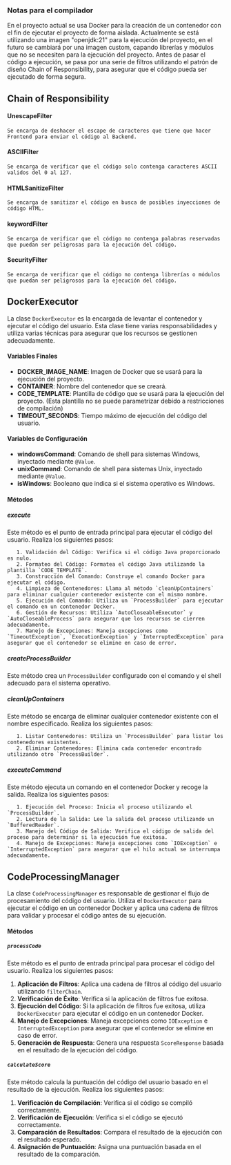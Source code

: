### Notas para el compilador

En el proyecto actual se usa Docker para la creación de un contenedor con el fin de ejecutar el proyecto de forma aislada. Actualmente se está utilizando una imagen "openjdk:21" para la ejecución del proyecto, en el futuro se cambiará por una imagen custom, capando librerías y módulos que no se necesiten para la ejecución del proyecto.
Antes de pasar el código a ejecución, se pasa por una serie de filtros utilizando el patrón de diseño Chain of Responsibility, para asegurar que el código pueda ser ejecutado de forma segura.

## Chain of Responsibility

#### UnescapeFilter 
    Se encarga de deshacer el escape de caracteres que tiene que hacer Frontend para enviar el código al Backend.
#### ASCIIFilter
    Se encarga de verificar que el código solo contenga caracteres ASCII validos del 0 al 127.
#### HTMLSanitizeFilter
    Se encarga de sanitizar el código en busca de posibles inyecciones de código HTML.
#### keywordFilter
    Se encarga de verificar que el código no contenga palabras reservadas que puedan ser peligrosas para la ejecución del código.
#### SecurityFilter
    Se encarga de verificar que el código no contenga librerías o módulos que puedan ser peligrosos para la ejecución del código.


## DockerExecutor

La clase `DockerExecutor` es la encargada de levantar el contenedor y ejecutar el código del usuario. Esta clase tiene varias responsabilidades y utiliza varias técnicas para asegurar que los recursos se gestionen adecuadamente.

#### Variables Finales

- **DOCKER_IMAGE_NAME**: Imagen de Docker que se usará para la ejecución del proyecto.
- **CONTAINER**: Nombre del contenedor que se creará.
- **CODE_TEMPLATE**: Plantilla de código que se usará para la ejecución del proyecto.
  (Esta plantilla no se puede parametrizar debido a restricciones de compilación)
- **TIMEOUT_SECONDS**: Tiempo máximo de ejecución del código del usuario.

#### Variables de Configuración

- **windowsCommand**: Comando de shell para sistemas Windows, inyectado mediante `@Value`.
- **unixCommand**: Comando de shell para sistemas Unix, inyectado mediante `@Value`.
- **isWindows**: Booleano que indica si el sistema operativo es Windows.

#### Métodos

##### execute

Este método es el punto de entrada principal para ejecutar el código del usuario. Realiza los siguientes pasos:

       1. Validación del Código: Verifica si el código Java proporcionado es nulo.
       2. Formateo del Código: Formatea el código Java utilizando la plantilla `CODE_TEMPLATE`.
       3. Construcción del Comando: Construye el comando Docker para ejecutar el código.
       4. Limpieza de Contenedores: Llama al método `cleanUpContainers` para eliminar cualquier contenedor existente con el mismo nombre.
       5. Ejecución del Comando: Utiliza un `ProcessBuilder` para ejecutar el comando en un contenedor Docker.
       6. Gestión de Recursos: Utiliza `AutoCloseableExecutor` y `AutoCloseableProcess` para asegurar que los recursos se cierren adecuadamente.
       7. Manejo de Excepciones: Maneja excepciones como `TimeoutException`, `ExecutionException` y `InterruptedException` para asegurar que el contenedor se elimine en caso de error.

##### createProcessBuilder

Este método crea un `ProcessBuilder` configurado con el comando y el shell adecuado para el sistema operativo.

##### cleanUpContainers

Este método se encarga de eliminar cualquier contenedor existente con el nombre especificado. Realiza los siguientes pasos:

       1. Listar Contenedores: Utiliza un `ProcessBuilder` para listar los contenedores existentes.
       2. Eliminar Contenedores: Elimina cada contenedor encontrado utilizando otro `ProcessBuilder`.

##### executeCommand

Este método ejecuta un comando en el contenedor Docker y recoge la salida. Realiza los siguientes pasos:

       1. Ejecución del Proceso: Inicia el proceso utilizando el `ProcessBuilder`.
       2. Lectura de la Salida: Lee la salida del proceso utilizando un `BufferedReader`.
       3. Manejo del Código de Salida: Verifica el código de salida del proceso para determinar si la ejecución fue exitosa.
       4. Manejo de Excepciones: Maneja excepciones como `IOException` e `InterruptedException` para asegurar que el hilo actual se interrumpa adecuadamente.


## CodeProcessingManager

La clase `CodeProcessingManager` es responsable de gestionar el flujo de procesamiento del código del usuario. Utiliza el `DockerExecutor` para ejecutar el código en un contenedor Docker y aplica una cadena de filtros para validar y procesar el código antes de su ejecución.

#### Métodos

  ##### `processCode`

Este método es el punto de entrada principal para procesar el código del usuario. Realiza los siguientes pasos:

1. **Aplicación de Filtros**: Aplica una cadena de filtros al código del usuario utilizando `filterChain`.
2. **Verificación de Éxito**: Verifica si la aplicación de filtros fue exitosa.
3. **Ejecución del Código**: Si la aplicación de filtros fue exitosa, utiliza `DockerExecutor` para ejecutar el código en un contenedor Docker.
4. **Manejo de Excepciones**: Maneja excepciones como `IOException` e `InterruptedException` para asegurar que el contenedor se elimine en caso de error.
5. **Generación de Respuesta**: Genera una respuesta `ScoreResponse` basada en el resultado de la ejecución del código.

##### `calculateScore`

Este método calcula la puntuación del código del usuario basado en el resultado de la ejecución. Realiza los siguientes pasos:

1. **Verificación de Compilación**: Verifica si el código se compiló correctamente.
2. **Verificación de Ejecución**: Verifica si el código se ejecutó correctamente.
3. **Comparación de Resultados**: Compara el resultado de la ejecución con el resultado esperado.
4. **Asignación de Puntuación**: Asigna una puntuación basada en el resultado de la comparación.

